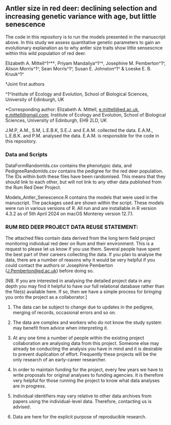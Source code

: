 ## Antler size in red deer: declining selection and increasing genetic variance with age, but little senescence

The code in this repository is to run the models presented in the manuscript above. In this study we assess quantitative genetic parameters to gain an evolutionary explanation as to why antler size traits show little sensescnce within this wild population of red deer.

Elizabeth A. Mittell^1^*$\dag$, Priyam Mandaliya^1^$\dag$, Josephine M. Pemberton^1^, Alison Morris^1^, Sean Morris^1^, Susan E. Johnston^1^ & Loeske E. B. Kruuk^1^

$\dag$Joint first authors

^1^Institute of Ecology and Evolution, School of Biological Sciences, University of Edinburgh, UK

*Corresponding author: Elizabeth A. Mittell, e.mittell@ed.ac.uk, e.mittell@gmail.com; Institute of Ecology and Evolution, School of Biological Sciences, University of Edinburgh, EH9 2LD, UK

J.M.P, A.M., S.M, L.E.B.K, S.E.J. and E.A.M. collected the data. E.A.M., L.E.B.K. and P.M. analysed the data. E.A.M. is responsible for the code in this repository.

### Data and Scripts

DataFormRandomIds.csv contains the phenotypic data, and PedigreeRandomIds.csv contains the pedigree for the red deer population. The IDs within both these files have been randomised. This means that they should link to each other, but will not link to any other data published from the Rum Red Deer Project.

Models_Antler_Senescence.R contains the models that were used in the manuscript. The packages used are shown within the script. These models were run in various versions of R. All run and are installable in R version 4.3.2 as of 5th April 2024 on macOS Monterey version 12.7.1.

### RUM RED DEER PROJECT DATA REUSE STATEMENT:
		
The attached files contain data derived from the long term field project monitoring individual red deer on Rum and their environment. This is a request to please let us know if you use them. Several people have spent the best part of their careers collecting the data. If you plan to analyse the data, there are a number of reasons why it would be very helpful if you could contact the authors or Josephine Pemberton (J.Pemberton@ed.ac.uk) before doing so.
		
[NB. If you are interested in analysing the detailed project data in any depth you may find it helpful to have our full relational database rather than the file(s) available here. If so, then we have a simple process for bringing you onto the project as a collaborator.]
		
1) The data can be subject to change due to updates in the pedigree, merging of	records, occasional errors and so on.
		
2) The data are complex and workers who do not know the study system may benefit from advice when interpreting it.
		
3) At any one time a number of people within the existing project collaboration	are analysing data from this project. Someone else may already be conducting the analysis you have in mind and it is desirable to prevent duplication of effort. Frequently these projects will be the only research of an early-career researcher.
		
4) In order to maintain funding for the project, every few years we have to write proposals for original analyses to funding agencies. It is therefore very helpful for those running the project to know what data analyses are in progress.
		
5) Individual identifiers may vary relative to other data archives from papers using	the individual-level data. Therefore, contacting us is advised.
		
6) Data are here for the explicit purpose of reproducible research.
